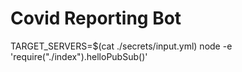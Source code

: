 # Covid Reporting Bot

TARGET_SERVERS=$(cat ./secrets/input.yml) node -e 'require("./index").helloPubSub()'


